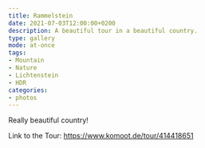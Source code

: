 ```yaml
---
title: Rammelstein
date: 2021-07-03T12:00:00+0200
description: A beautiful tour in a beautiful country.
type: gallery
mode: at-once
tags:
- Mountain
- Nature
- Lichtenstein
- HDR
categories:
- photos
---
```


Really beautiful country!

Link to the Tour:
https://www.komoot.de/tour/414418651
